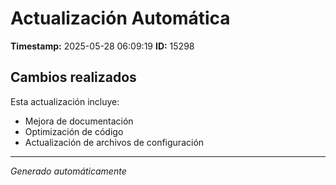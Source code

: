 # Actualización Automática

**Timestamp:** 2025-05-28 06:09:19
**ID:** 15298

## Cambios realizados

Esta actualización incluye:
- Mejora de documentación
- Optimización de código
- Actualización de archivos de configuración

---
*Generado automáticamente*
